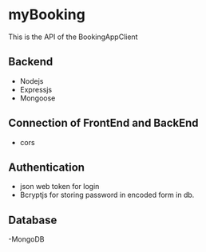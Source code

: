 # myBooking
This is the API of the BookingAppClient

## Backend
- Nodejs
- Expressjs
- Mongoose

## Connection of FrontEnd and BackEnd
- cors

## Authentication
- json web token for login
- Bcryptjs for storing password in encoded form in db.

## Database
-MongoDB

